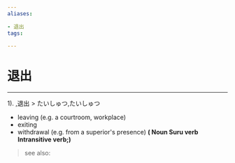 ```yaml
---
aliases:
    
- 退出
tags:
    
---
```


# 退出
---
1).
,退出 > たいしゅつ,たいしゅつ

- leaving (e.g. a courtroom, workplace)
- exiting
- withdrawal (e.g. from a superior's presence)
**( Noun Suru verb Intransitive verb;)**
> see also: 
            